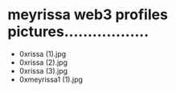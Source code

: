 # meyrissa web3 profiles pictures..................
- 0xrissa (1).jpg
- 0xrissa (2).jpg
- 0xrissa (3).jpg
- 0xmeyrissa1 (1).jpg
